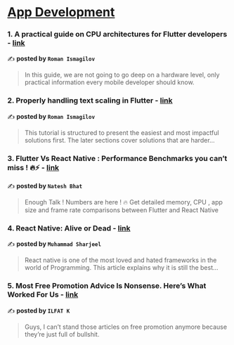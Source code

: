 
<h1><a href=https://medium.com/tag/mobile-app-development/recommended target="_blank" rel="noopener noreferrer">App Development</a></h1>
<h3>1. A practical guide on CPU architectures for Flutter developers - <a href="https://medium.com/@pomis172/a-practical-guide-on-cpu-architectures-for-flutter-developers-7ef80fbdb33a" target="_blank" rel="noopener noreferrer">link</a></h3>

✍️ **posted by `Roman Ismagilov`**

<blockquote>In this guide, we are not going to go deep on a hardware level, only practical information every mobile developer should know.</blockquote>

<h3>2. Properly handling text scaling in Flutter - <a href="https://medium.com/@pomis172/properly-handling-text-scaling-in-flutter-313fe717816c" target="_blank" rel="noopener noreferrer">link</a></h3>

✍️ **posted by `Roman Ismagilov`**

<blockquote>This tutorial is structured to present the easiest and most impactful solutions first. The later sections cover solutions that are harder…</blockquote>

<h3>3. Flutter Vs React Native : Performance Benchmarks you can’t miss ! 🔥⚡️ - <a href="https://medium.com/@nateshmbhat/flutter-vs-react-native-performance-benchmarks-you-cant-miss-️-2e31905df9b4" target="_blank" rel="noopener noreferrer">link</a></h3>

✍️ **posted by `Natesh Bhat`**

<blockquote>Enough Talk ! Numbers are here ! 🔥 Get detailed memory, CPU , app size and frame rate comparisons between Flutter and React Native</blockquote>

<h3>4. React Native: Alive or Dead - <a href="https://medium.com/@sharjeelali262/react-native-alive-or-dead-05a0135e6646" target="_blank" rel="noopener noreferrer">link</a></h3>

✍️ **posted by `Muhammad Sharjeel`**

<blockquote>React native is one of the most loved and hated frameworks in the world of Programming. This article explains why it is still the best…</blockquote>

<h3>5. Most Free Promotion Advice Is Nonsense. Here’s What Worked For Us - <a href="https://medium.com/better-marketing/most-free-promotion-advice-is-nonsense-heres-what-worked-for-us-456ddc928a7c" target="_blank" rel="noopener noreferrer">link</a></h3>

✍️ **posted by `ILFAT K`**

<blockquote>Guys, I can’t stand those articles on free promotion anymore because they’re just full of bullshit.</blockquote>

